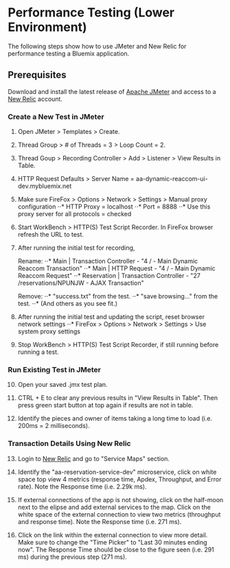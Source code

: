 # Performance Testing (Lower Environment)

The following steps show how to use JMeter and New Relic for performance testing a Bluemix application.

## Prerequisites

Download and install the latest release of [Apache JMeter](http://jmeter.apache.org/) and access to a [New Relic](https://newrelic.com/) account.

### Create a New Test in JMeter

1. Open JMeter > Templates > Create.

2. Thread Group > # of Threads = 3 > Loop Count = 2.

3. Thread Goup > Recording Controller > Add > Listener > View Results in Table.

4. HTTP Request Defaults > Server Name = aa-dynamic-reaccom-ui-dev.mybluemix.net

5. Make sure FireFox > Options > Network > Settings > Manual proxy configuration 
	⋅⋅* HTTP Proxy = localhost
	⋅⋅* Port = 8888
	⋅⋅* Use this proxy server for all protocols = checked
	
6. Start WorkBench > HTTP(S) Test Script Recorder. In FireFox browser refresh the URL to test.

7. After running the initial test for recording,
 
   Rename: 
	⋅⋅* Main | Transaction Controller - "4 / - Main Dynamic Reaccom Transaction"
	⋅⋅* Main | HTTP Request - "4 / - Main Dynamic Reaccom Request"
	⋅⋅* Reservation | Transaction Controller - "27 /reservations/NPUNJW - AJAX Transaction"

   Remove: 
	⋅⋅* "success.txt" from the test.
	⋅⋅* "save browsing..." from the test.
	⋅⋅* (And others as you see fit.)

8. After running the initial test and updating the script, reset browser network settings
	⋅⋅* FireFox > Options > Network > Settings > Use system proxy settings

9. Stop WorkBench > HTTP(S) Test Script Recorder, if still running before running a test.

### Run Existing Test in JMeter

10. Open your saved .jmx test plan. 

11. CTRL + E to clear any previous results in "View Results in Table". Then press green start button at top again if results are not in table.

12. Identify the pieces and owner of items taking a long time to load (i.e. 200ms = 2 milliseconds).

### Transaction Details Using New Relic

13. Login to [New Relic](https://rpm.newrelic.com/) and go to "Service Maps" section.

14. Identify the "aa-reservation-service-dev" microservice, click on white space top view 4 metrics (response time, Apdex, Throughput, and Error rate).  Note the Response time (i.e. 2.29k ms).

15. If external connections of the app is not showing, click on the half-moon next to the elipse and add external services to the map. Click on the white space of the external connection to view two metrics (throughput and response time). Note the Response time (i.e. 271 ms).

16. Click on the link within the external connection to view more detail. Make sure to change the "Time Picker" to "Last 30 minutes ending now". The Response Time should be close to the figure seen (i.e. 291 ms) during the previous step (271 ms).
